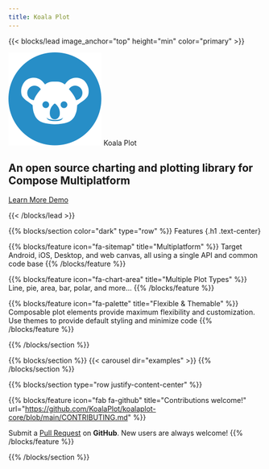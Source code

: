 ```yaml
---
title: Koala Plot
---
```


{{< blocks/lead image_anchor="top" height="min" color="primary" >}}
<div class = "fs-1 fw-bold">
    <img src="img/logo.svg" class="site-logo"/>
    Koala Plot
</div>

<h2 class="mt-4">
An open source charting and plotting library for Compose Multiplatform
</h2>

<div class="mt-5 mx-auto">
    <a class="btn btn-lg btn-secondary me-3 mb-4" href="docs/">
      Learn More
    </a>
    <a class="btn btn-lg btn-secondary me-3 mb-4" href="https://koalaplot.github.io/koalaplot-samples/wasmJs/productionExecutable/index.html">
      Demo <i class="fas fa-arrow-alt-circle-right ms-2 "></i>
    </a>
</div>

{{< /blocks/lead >}}


{{% blocks/section color="dark" type="row" %}}
Features
{.h1 .text-center}

{{% blocks/feature icon="fa-sitemap" title="Multiplatform" %}}
Target Android, iOS, Desktop, and web canvas, all using a single API and common code base
{{% /blocks/feature %}}

{{% blocks/feature icon="fa-chart-area" title="Multiple Plot Types" %}}
Line, pie, area, bar, polar, and more...
{{% /blocks/feature %}}

{{% blocks/feature icon="fa-palette" title="Flexible & Themable" %}}
Composable plot elements provide maximum flexibility and customization. Use themes to 
provide default styling and minimize code
{{% /blocks/feature %}}

{{% /blocks/section %}}

{{% blocks/section %}}
{{< carousel dir="examples" >}}
{{% /blocks/section %}}


{{% blocks/section type="row justify-content-center" %}}

{{% blocks/feature icon="fab fa-github" title="Contributions welcome!"
    url="https://github.com/KoalaPlot/koalaplot-core/blob/main/CONTRIBUTING.md" %}}

Submit a [Pull Request](https://github.com/KoalaPlot/koalaplot-core/pulls)
 on **GitHub**. New users are always welcome!
{{% /blocks/feature %}}

{{% /blocks/section %}}
